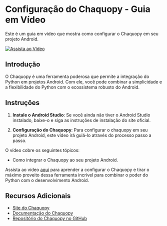 # Configuração do Chaquopy - Guia em Vídeo

Este é um guia em vídeo que mostra como configurar o Chaquopy em seu projeto Android.

[![Assista ao Vídeo](https://drive.google.com/uc?export=view&id=https://drive.google.com/file/d/1HbkvqlXCuR3ibPFKbNB8tEChY6AQItEK/view?usp=sharing)](https://drive.google.com/file/d/1HbkvqlXCuR3ibPFKbNB8tEChY6AQItEK/view?usp=sharing)

## Introdução

O Chaquopy é uma ferramenta poderosa que permite a integração do Python em projetos Android. Com ele, você pode combinar a simplicidade e a flexibilidade do Python com o ecossistema robusto do Android.


## Instruções

1. **Instale o Android Studio**: Se você ainda não tiver o Android Studio instalado, baixe-o e siga as instruções de instalação do site oficial.

2. **Configuração do Chaquopy**: Para configurar o chaquopy em seu projeto Android, este vídeo irá guiá-lo através do processo passo a passo.

O vídeo cobre os seguintes tópicos:

- Como integrar o Chaquopy ao seu projeto Android.


Assista ao vídeo [aqui](URL_DO_VIDEO) para aprender a configurar o Chaquopy e tirar o máximo proveito dessa ferramenta incrível para combinar o poder do Python com o desenvolvimento Android.

## Recursos Adicionais

- [Site do Chaquopy](https://chaquo.com/chaquopy/)
- [Documentação do Chaquopy](https://chaquo.com/chaquopy/doc/)
- [Repositório do Chaquopy no GitHub](https://github.com/chaquo/chaquopy)
